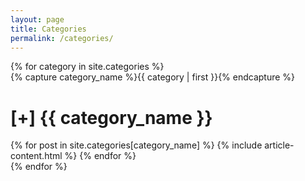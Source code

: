 ```yaml
---
layout: page
title: Categories
permalink: /categories/
---
```

<div class="archive-head">
{% for category in site.categories %}
  <div class="container">
    {% capture category_name %}{{ category | first }}{% endcapture %}
    <h1 class="archive-title"><span>[+] {{ category_name }}</span></h1>
    {% for post in site.categories[category_name] %}
        {% include article-content.html %}
    {% endfor %}
  </div>
{% endfor %}
</div>